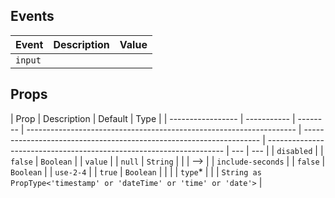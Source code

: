 ## Events

| Event   | Description | Value |
| ------- | ----------- | ----- |
| `input` |             |       |

## Props

| Prop              | Description | Default  | Type                                                                |
| ----------------- | ----------- | -------- | ------------------------------------------------------------------- | ------------------------------------------------------------------- | ------------------------------------------------------------------- | --- | --- |
| `disabled`        |             | `false`  | `Boolean`                                                           |
| `value`           |             | `null`   | `String`                                                            |
| <!--              | <!--        | `type`\* |                                                                     |                                                                     | `String as PropType<'timestamp' or 'dateTime' or 'time' or 'date'>` | --> | --> |
| `include-seconds` |             | `false`  | `Boolean`                                                           |
| `use-2-4`         |             | `true`   | `Boolean`                                                           |
| <!--              | `type`\*    |          |                                                                     | `String as PropType<'timestamp' or 'dateTime' or 'time' or 'date'>` | -->                                                                 |
| `type`\*          |             |          | `String as PropType<'timestamp' or 'dateTime' or 'time' or 'date'>` |

